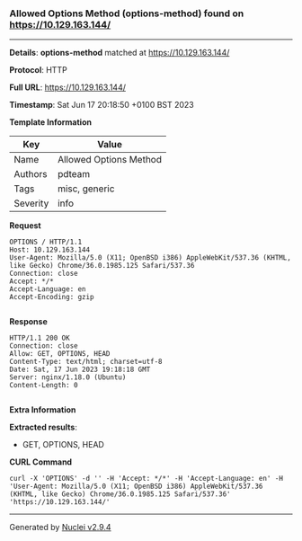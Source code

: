### Allowed Options Method (options-method) found on https://10.129.163.144/
---
**Details**: **options-method**  matched at https://10.129.163.144/

**Protocol**: HTTP

**Full URL**: https://10.129.163.144/

**Timestamp**: Sat Jun 17 20:18:50 +0100 BST 2023

**Template Information**

| Key | Value |
|---|---|
| Name | Allowed Options Method |
| Authors | pdteam |
| Tags | misc, generic |
| Severity | info |

**Request**
```http
OPTIONS / HTTP/1.1
Host: 10.129.163.144
User-Agent: Mozilla/5.0 (X11; OpenBSD i386) AppleWebKit/537.36 (KHTML, like Gecko) Chrome/36.0.1985.125 Safari/537.36
Connection: close
Accept: */*
Accept-Language: en
Accept-Encoding: gzip


```

**Response**
```http
HTTP/1.1 200 OK
Connection: close
Allow: GET, OPTIONS, HEAD
Content-Type: text/html; charset=utf-8
Date: Sat, 17 Jun 2023 19:18:18 GMT
Server: nginx/1.18.0 (Ubuntu)
Content-Length: 0


```

**Extra Information**

**Extracted results**:

- GET, OPTIONS, HEAD



**CURL Command**
```
curl -X 'OPTIONS' -d '' -H 'Accept: */*' -H 'Accept-Language: en' -H 'User-Agent: Mozilla/5.0 (X11; OpenBSD i386) AppleWebKit/537.36 (KHTML, like Gecko) Chrome/36.0.1985.125 Safari/537.36' 'https://10.129.163.144/'
```
---
Generated by [Nuclei v2.9.4](https://github.com/projectdiscovery/nuclei)